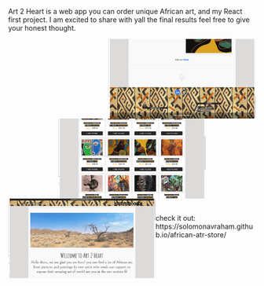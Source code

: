 Art 2 Heart is a web app you can order unique African art, and my  React first project.
I am excited to share with yall the final results feel free to give your honest thought.


<div align="center">
<img src="Screenshot 1.png" width="300" align="right"/>
 <img src="Screenshot 2.png" width="300" align="center"/>
<img src="Screenshot 3.png" width="300" align="left" />
  
</div>



<br/>
<p>check it out:
https://solomonavraham.github.io/african-atr-store/
</p>
